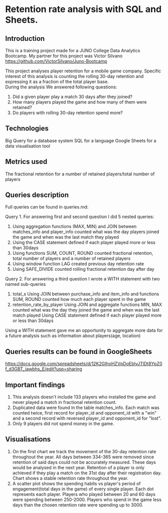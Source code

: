 # Retention rate analysis with SQL and Sheets.

## Introduction 

This is a training project made for a JUNO College Data Analytics Bootcamp. 
My partner for this project was Victor Silvano https://github.com/VictorSilvano/Juno-Bootcamp

This project analyses player retention for a mobile game company. 
Specific interest of this analysis is counting the rolling 30-day retention and expressing it as a fraction of the total player base.  
During the analysis We answered following questions:
1. Did a given player play a match 30 days after they joined? 
2. How many players played the game and how many of them were retained?
3. Do players with rolling 30-day retention spend more?
 
## Technologies

Big Query for a database system
SQL for a language
Google Sheets for a data visualisation tool

## Metrics used

The fractional retention for a number of retained players/total number of players

## Queries description 

Full queries can be found in queries.md:

Query 1. For answering first and second question I did 5 nested queries:
1. Using aggregation functions (MAX, MIN) and JOIN between matches_info and player_info
counted what was the day players joined the game and when was the last match they played 
2. Using the CASE statement defined if each player played more or less than 30days
3. Using functions SUM, COUNT, ROUND counted fractional retention, total number of players and a number of retained players
4. Using window function LAG created previous day retention rate
5. Using SAFE_DIVIDE counted rolling fractional retention day after day

Query 2. For answering a third question I wrote a WITH statement with two named sub-queries
1. total_s 
Using JOIN between purchase_info and item_info and functions SUM, ROUND counted how much each player spent in the game
2. retention_rate_by_player
Using JOIN and aggregate functions MIN, MAX counted what was the day they joined the game and when was the last match played 
Using CASE statement defined if each player played more or less than 30days

Using a WITH statement gave me an opportunity to aggregate more data for a future analysis
such as information about players(age, location)

## Queries results can be found in GoogleSheets

https://docs.google.com/spreadsheets/d/12K2GIhoHZVpDoEblvJTlDt8YpZ0f_d3GBT_jawbhs_E/edit?usp=sharing

## Important findings

1. This analysis doesn't include 133 players who installed the game and never played a match in fractional retention count. 
2. Duplicated data were found in the table matches_info. Each match was counted twice, first record for player_id and opponent_id with a "win" and a second record with reversed player_id and opponent_id for "lost". 
3. Only 9 players did not spend money in the game.

## Visualisations

1. On the first chart we track the movement of the 30-day retention rate throughout the year. All days between 334-365 were removed since retention of said days could not be accurately measured. These days would be analysed in the next year. Retention of a player is only achieved if they play a match on the 31st day after their registration day. Chart shows a stable retention rate throughout the year.
2. A scatter plot shows the spending habits vs player's period of engagement(total days in the game) of every single player. Each dot represents each player. Players who played between 20 and 60 days were spending between 250-2000. Players who spend in the game less days than the chosen retention rate were spending up to 3000.  
